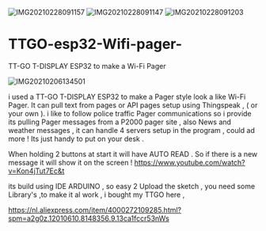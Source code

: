 ![IMG20210228091157](https://user-images.githubusercontent.com/20719445/109411956-a8978880-79a5-11eb-9652-7599aabc3ae6.jpg)
![IMG20210228091147](https://user-images.githubusercontent.com/20719445/109411957-a9301f00-79a5-11eb-90a8-c9d538a823ef.jpg)
![IMG20210228091203](https://user-images.githubusercontent.com/20719445/109411958-a9301f00-79a5-11eb-8b57-4100799379fa.jpg)

# TTGO-esp32-Wifi-pager-

TT-GO T-DISPLAY ESP32 to make a Wi-Fi Pager 

![IMG20210206134501](https://user-images.githubusercontent.com/20719445/109410953-d3321300-799e-11eb-8981-98d60438cc81.jpg)

i used a TT-GO T-DISPLAY ESP32 to make a Pager style look a like Wi-Fi Pager.
It can pull text from pages or API pages setup using Thingspeak , ( or your own ).
i like to follow police traffic Pager communications so i provide its pulling Pager messages from a P2000 pager site , also News and weather messages , it can handle 4 servers setup in the program , could ad more !
Its just handy to put on your desk .

When holding 2 buttons at start it will have AUTO READ .
So if there is a new message it will show it on the screen !
https://www.youtube.com/watch?v=Kon4jTut7Ec&t

its build using IDE ARDUINO , so easy 2 Upload the sketch , you need some Library's ,to make it al work ,
i bought my TTGO here , 

https://nl.aliexpress.com/item/4000272109285.html?spm=a2g0z.12010610.8148356.9.13ca1fccr53nWs

